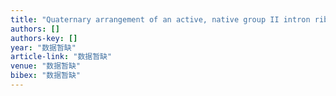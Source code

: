 ```yaml
---
title: "Quaternary arrangement of an active, native group II intron ribonucleoprotein complex revealed by small-angle X-ray scattering"
authors: []
authors-key: []
year: "数据暂缺"
article-link: "数据暂缺"
venue: "数据暂缺"
bibex: "数据暂缺"
---
```

